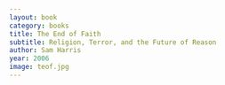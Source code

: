 ```yaml
---
layout: book
category: books
title: The End of Faith
subtitle: Religion, Terror, and the Future of Reason
author: Sam Harris
year: 2006
image: teof.jpg
---
```

